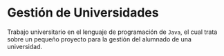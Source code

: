 # Gestión de Universidades 

Trabajo universitario en el lenguaje de programación de `Java`, el cual trata sobre un pequeño proyecto para la gestión del alumnado de una universidad.
